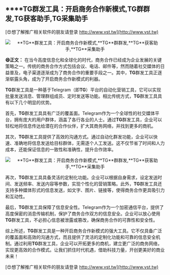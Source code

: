 ## ****TG**群发工具：开启商务合作新模式,**TG**群群发,**TG**获客助手,**TG**采集助手**

[😍想了解推广相关软件的朋友请登录 http://www.vst.tw](http://www.vst.tw)

 <center><img src="https://vst.tw/MP4/tuiguang/png/8.png" alt="**TG**群发工具：开启商务合作新模式,**TG**群群发,**TG**获客助手,**TG**采集助手"></center>

**😄正文：**
在当今高度信息化和全球化的时代，商务合作已经成为企业发展的关键策略之一。传统的商务合作方式包括会议、电话、邮件等，然而随着社交媒体的日益普及，电子渠道逐渐成为了商务合作的重要手段之一。其中，**TG**群发工具正逐渐崭露头角，成为了开启商务合作新模式的利器。

**TG**群发工具是一种基于Telegram（即**TG**）平台的自动化营销工具，它可以实现批量发送消息、管理群组成员、定时发送等功能。相比传统方式，**TG**群发工具具有以下几个明显的优势。

首先，**TG**群发工具具有广泛的覆盖面。Telegram作为一个全球性的社交媒体平台，拥有庞大的用户群体，涵盖了各行各业的人士。通过**TG**群发工具，企业可以轻松地将信息传达给潜在的合作伙伴，扩大其商务网络，并找到更多的商机。

其次，**TG**群发工具提供了高效的沟通方式。通过自动化群发功能，企业可以快速、准确地将信息发送给目标群体，无需逐个人工发送。这不仅节省了时间和人力成本，还能保证信息的一致性和准确性，提升合作效率。

 <center><img src="https://vst.tw/MP4/tuiguang/png/6.png" alt="**TG**群发工具：开启商务合作新模式,**TG**群群发,**TG**获客助手,**TG**采集助手"></center>

再次，**TG**群发工具具备灵活的定制化功能。企业可以根据自身需求，设定发送时间、发送频率、发送内容等参数，实现个性化的营销策略。此外，**TG**群发工具还支持多种媒体形式的信息发送，如文字、图片、链接等，使得商务合作更具吸引力和互动性。

最后，**TG**群发工具保障了信息安全性。Telegram作为一个加密通信平台，提供了高度保密的消息传输机制，保护了商务合作双方的信息安全。企业可以放心使用**TG**群发工具，不必担心信息被泄露或篡改，确保商务合作的可靠性和安全性。

综上所述，**TG**群发工具是一种开启商务合作新模式的强大工具。它不仅具备广泛的覆盖面和高效的沟通方式，而且提供了灵活的定制化功能和可靠的信息安全机制。通过利用**TG**群发工具，企业可以开拓更多的商机，建立更广泛的商务网络，实现更高效的合作模式。让我们抓住时代机遇，借助科技力量，开创更美好的商业未来！

[😍想了解推广相关软件的朋友请登录 http://www.vst.tw](http://www.vst.tw)



